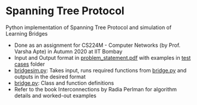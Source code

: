 # Spanning Tree Protocol  
 Python implementation of Spanning Tree Protocol and simulation of Learning Bridges  
- Done as an assignment for CS224M - Computer Networks (by Prof. Varsha Apte) in Autumn 2020 at IIT Bombay  
- Input and Output format in [problem_statement.pdf](problem_statement.pdf) with examples in [test cases](https://github.com/chandak1299/Spanning-Tree-Protocol/tree/master/test%20cases) folder  
- [bridgesim.py](bridgesim.py): Takes input, runs required functions from [bridge.py](bridge.py) and outputs in the desired format  
- [bridge.py](bridge.py): Class and function definitions
- Refer to the book Interconnections by Radia Perlman for algorithm details and worked-out examples  
